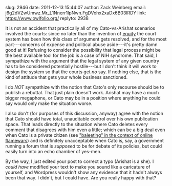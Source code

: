 slug:    2946
date:    2011-12-13 15:44:07
author:  Zack Weinberg
email:   j6g2dVZwUmwz.Mr_L1Nnerr1lpNwn.FgDVohx2xaDx6B03lRDY
link:     https://www.owlfolio.org/
replyto: 2938

It is not an accident that practically all of my Cato-vs-Arishat
scenarios involved the courts: since no later than the invention of <a
href="http://en.wikipedia.org/wiki/Equity_%28law%29">equity</a> the
court system has been how this class of argument gets resolved, and
for the most part---concerns of expense and political abuse
aside---it's pretty damn good at it!  Refusing to consider the
possibility that legal process might be the best available tool for
the job is a case of NIH syndrome.  That said, I sympathize with the
argument that the legal system of any given country has to be
considered potentially hostile---but I don't think it will work to
design the system so that the courts get <i>no</i> say.  If nothing
else, that is the kind of attitude that gets your whole business
sanctioned.

I do <i>NOT</i> sympathize with the notion that Cato's only recourse
should be to publish a rebuttal.  That just plain doesn't work.
Arishat may have a much bigger megaphone, or Cato may be in a position
where anything he could say would only make the situation worse.

I also don't (for purposes of this discussion, anyway) agree with the
notion that Cato should have total, unauditable control over his own
publication space.  That leads directly to the situation where Cato
deletes every comment that disagrees with him even a little; which can
be a big deal even when Cato is a private citizen (see <a
href="https://web.archive.org/web/20121204234806/http://wiki.fandomwank.com/index.php/BALEETED!">"baleeting"
in the context of online flamewars</a>) and is definitely unacceptable
when Cato is, say, a government running a forum that is
<i>supposed</i> to be for debate of its policies, but could easily
turn into an echo chamber of yes-men.

By the way, I just edited your post to correct a typo (Arishat is a
she).  I <i>could have</i> modified your text to make you sound like a
caricature of yourself, and Wordpress wouldn't show any evidence that
it hadn't always been that way.  I didn't, but I could have.  Are you
really happy with that?
